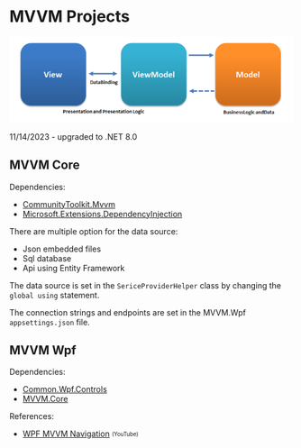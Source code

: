 # MVVM Projects
![](MVVMPattern.png)

11/14/2023 - upgraded to .NET 8.0

## MVVM Core

Dependencies:
- [CommunityToolkit.Mvvm](https://www.nuget.org/packages/CommunityToolkit.Mvvm)
- [Microsoft.Extensions.DependencyInjection](https://www.nuget.org/packages/Microsoft.Extensions.DependencyInjection)

There are multiple option for the data source:
- Json embedded files
- Sql database
- Api using Entity Framework

The data source is set in the `SericeProviderHelper` class by changing the `global using` statement.

The connection strings and endpoints are set in the MVVM.Wpf `appsettings.json` file.

## MVVM Wpf

Dependencies:
- [Common.Wpf.Controls](https://github.com/KevinDHeath/MyProjects/tree/main/src/Common/Wpf/Controls)
- [MVVM.Core](https://github.com/KevinDHeath/MyProjects/tree/main/src/MVVM/Core)

References:
- [WPF MVVM Navigation](https://www.youtube.com/playlist?list=PLA8ZIAm2I03ggP55JbLOrXl6puKw4rEb2) <sub><sup>(YouTube)</sup></sub>
